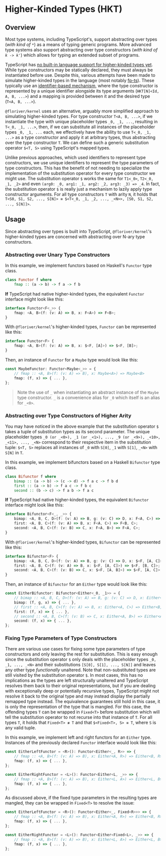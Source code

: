 # Higher-Kinded Types (HKT)

## Overview

Most type systems, including TypeScript's, support abstracting over types (*with kind of `*`*) as a means of typing generic programs. More advanced type systems also support abstracting over type constructors (*with kind of `k -> k'`*) which allows for typing an extended subset of programs.

TypeScript has [no built-in language support for higher-kinded types yet](https://github.com/microsoft/TypeScript/issues/1213). While type constructors may be statically declared, they must always be instantiated before use. Despite this, various attempts have been made to simulate higher-kinded types in the language (most notably [fp-ts](https://github.com/gcanti/fp-ts)). These typically use an [identifier-based mechanism](https://github.com/gcanti/fp-ts/blob/master/docs/guides/HKT.md), where the type constructor is represented by a unique identifier alongside its type arguments (`HKT[N]<Id, A, B, ...>`) and a mapping is provided between it and the desired type (`T<A, B, ...>`).

`@floriver/kernel` uses an alternative, arguably more simplified approach to simulating higher-kinded types. For type constructor `T<A, B, ...>`, if we instantiate the type with unique placeholder types `_0, _1, ...`, resulting in `T<_0, _1, ...>`, then, if we can substitute all instances of the placeholder types `_0, _1, ...` each, we effectively have the ability to use `T<_0, _1, ...>` as a type constructor and apply it at arbitrary types, thus abstracting over the type constructor `T`. We can define such a generic substitution operator `$<T, S>` using TypeScript's mapped types.

Unlike previous approaches, which used identifiers to represent type constructors, we use unique identifiers to represent the type parameters of type constructors. This has the benefit of not needing to specialize the implementation of the substitution operator for every type constructor we might use. The substitution operator `$` works the same for `T1<_0>`, `T2<_0, _1, _2>` and even `(arg0: _0, arg1: _1, arg2: _2, arg3: _3) => _4`. In fact, the substitution operator `$` is really just a mechanism to lazily apply type constructor arguments. For all type constructors `T` with arity `N`, it holds that `T<S0, S1, S2, ..., S[N]> ≡ $<T<_0, _1, _2, ..., _<N>>, [S0, S1, S2, ..., S[N]]>`.

## Usage

Since abstracting over types is built into TypeScript, `@floriver/kernel`'s higher-kinded types are concerned with abstracting over N-ary type constructors.

### Abstracting over Unary Type Constructors

In this example, we implement functors based on Haskell's `Functor` type class.

```hs
class Functor f where
    fmap :: (a -> b) -> f a -> f b
```

**If** TypeScript had native higher-kinded types, the equivalent `Functor` interface might look like this:

```ts
interface Functor<F<_>> {
    fmap: <A, B>(f: (v: A) => B, x: F<A>) => F<B>;
}
```

With `@floriver/kernel`'s higher-kinded types, `Functor` can be represented like this:

```ts
interface Functor<F> {
    fmap: <A, B>(f: (v: A) => B, x: $<F, [A]>) => $<F, [B]>;
}
```

Then, an instance of `Functor` for a `Maybe` type would look like this:

```ts
const MaybeFunctor: Functor<Maybe<_>> = {
    // fmap :: <A, B>(f: (v: A) => B), x: Maybe<A>) => Maybe<B>
    fmap: (f, x) => { ... },
};
```

> Note the use of `_` when instantiating an abstract instance of the `Maybe` type constructor. `_` is a convenience alias for `_0` which itself is an alias for `_<0>`.

### Abstracting over Type Constructors of Higher Arity

You may have noticed in the above example that the substitution operator `$` takes a tuple of substitution types as its second parameter. The unique placeholder types `_0 (or _<0>), _1 (or _<1>), ..., _9 (or _<9>), _<10>, _<11>, ..., _<N>` correspond to their respective item in the substitution tuple: `$<T, S>` replaces all instances of `_0` with `S[0]`, `_1` with `S[1]`, `_<N>` with `S[N]` in `T`.

In this example, we implement bifunctors based on a Haskell `Bifunctor` type class.

```hs
class Bifunctor f where
    bimap :: (a -> b) -> (c -> d) -> f a c -> f b d
    first :: (a -> b) -> f a c -> f b c
    second :: (b -> c) -> f a b -> f a c
```

**If** TypeScript had native higher-kinded types, the equivalent `Bifunctor` interface might look like this:

```ts
interface Bifunctor<F<_, _>> {
    bimap: <A, B, C, D>(f: (v: A) => B, g: (v: C) => D, x: F<A, C>) => F<B, D>;
    first: <A, B, C>(f: (v: A) => B, x: F<A, C>) => F<B, C>;
    second: <A, B, C>(f: (v: B) => C, x: F<A, B>) => F<A, C>;
}
```

With `@floriver/kernel`'s higher-kinded types, `Bifunctor` can be represented like this:

```ts
interface Bifunctor<F> {
    bimap: <A, B, C, D>(f: (v: A) => B, g: (v: C) => D, x: $<F, [A, C]>) => $<F, [B, D]>;
    first: <A, B, C>(f: (v: A) => B, x: $<F, [A, C]>) => $<F, [B, C]>;
    second: <A, B, C>(f: (v: B) => C, x: $<F, [A, B]>) => $<F, [A, C]>;
}
```

Then, an instance of `Bifunctor` for an `Either` type would look like this:

```ts
const EitherBifunctor: Bifunctor<Either<_0, _1>> = {
    // bimap :: <A, B, C, D>(f: (v: A) => B, g: (v: C) => D, x: Either<A, C>) => Either<B, D>
    bimap: (f, g, x) => { ... },
    // first :: <A, B, C>(f: (v: A) => B, x: Either<A, C>) => Either<B, C>
    first: (f, x) => { ... },
    // second :: <A, B, C>(f: (v: B) => C, x: Either<A, B>) => Either<A, C>
    second: (f, x) => { ... },
};
```

### Fixing Type Parameters of Type Constructors

There are various use cases for fixing some type parameters of type constructors and only leaving the rest for substitution. This is easy enough since the substitution operator `$` only deals with the placeholder types `_0, _1, ..., _<N>` and their substitutions `[S[0], S[1], ..., S[N]]` and leaves any other type *functionally* unaltered. Note that non-substituted types are still visited by the substitution operator `$`. In most cases, this has no implications as the types are left structurally unaltered and TypeScript resolves them back to their original representations, but if you are dealing with exceptionally deep or potentially recursive types, TypeScript might not resolve it back to the original type and may instead display the partially remapped type instead. The equivalence guarantees still hold in this case, it is only the representation of the type that is mangled. For this case, the offending types `T` can be wrapped in `Fixed<T>` before substitution which will tell the substitution operator to not recurse into that instance of `T`. For all types `T`, it holds that `Fixed<T> ≢ T` and that `$<Fixed<T>, S> ≡ T`, where `S` is any valid tuple.

In this example, we implement left and right functors for an `Either` type. Instances of the previously declared `Functor` interface would look like this:

```ts
const EitherLeftFunctor = <R>(): Functor<Either<_, R>> => {
    // fmap :: <A, B>(f: (v: A) => B), x: Either<A, R>) => Either<B, R>
    fmap: (f, x) => { ... },
};

const EitherRightFunctor = <L>(): Functor<Either<L, _>> => {
    // fmap :: <A, B>(f: (v: A) => B), x: Either<L, A>) => Either<L, B>
    fmap: (f, x) => { ... },
};
```

As discussed above, if the fixed type parameters in the resulting types are mangled, they can be wrapped in `Fixed<T>` to resolve the issue:

```ts
const EitherLeftFunctor = <R>(): Functor<Either<_, Fixed<R>>> => {
    // fmap :: <A, B>(f: (v: A) => B), x: Either<A, R>) => Either<B, R>
    fmap: (f, x) => { ... },
};

const EitherRightFunctor = <L>(): Functor<Either<Fixed<L>, _>> => {
    // fmap :: <A, B>(f: (v: A) => B), x: Either<L, A>) => Either<L, B>
    fmap: (f, x) => { ... },
};
```
